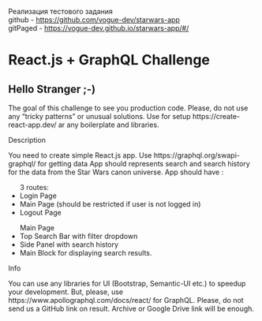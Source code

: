 Реализация тестового задания </br>
github - https://github.com/vogue-dev/starwars-app </br>
gitPaged - https://vogue-dev.github.io/starwars-app/#/

<h1>React.js + GraphQL Challenge</h1>
<h2>Hello Stranger ;-)</h2>
<span>The goal of this challenge to see you production code. Please, do not use any “tricky patterns” or unusual solutions.</span>
<span>Use for setup https://create-react-app.dev/ ar any boilerplate and libraries.</span>
<p>Description</p>
<span>You need to create simple React.js app.</span>
<span>Use https://graphql.org/swapi-graphql/ for getting data</span>
<span>App should represents search and search history for the data from the Star Wars canon universe.</span>
<span>App should have :</span>
<ul>3 routes:
<li>Login Page</li>
<li>Main Page (should be restricted if user is not logged in)</li>
<li>Logout Page</li>
</ul>
<ul>Main Page
<li>Top Search Bar with filter dropdown</li>
<li>Side Panel with search history</li>
<li>Main Block for displaying search results.</li>
</ul>
<p>Info</p>
You can use any libraries for UI (Bootstrap, Semantic-UI etc.) to speedup your development.
But, please, use https://www.apollographql.com/docs/react/ for GraphQL.
Please, do not send us a GitHub link on result. Archive or Google Drive link will be enough.
